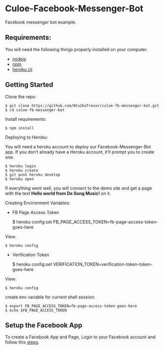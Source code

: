 Culoe-Facebook-Messenger-Bot 
============================

Facebook messenger bot example.


Requirements:
-------------

You will need the following things properly installed on your computer.

- [nodejs](https://nodejs.org/en/>)
- [npm](https://docs.npmjs.com/>)
- [heroku cli](https://devcenter.heroku.com/articles/heroku-cli>)

Getting Started
---------------

Clone the repo:

    $ git clone https://github.com/Ntu2koTrevor/culoe-fb-messenger-bot.git
    $ cd culoe-fb-messenger-bot

Install requirements:

    $ npm install

Deploying to Heroku:

You will need a heroku account to deploy our Facebook-Messenger-Bot app. If you don’t already have a Heroku account, it’ll prompt you to create one.

    $ heroku login
    $ heroku create
    $ git push heroku develop
    $ heroku open

If everything went well, you will connect to the demo site and get a page with the text **Hello world from De Song Music!** on it.

Creating Environment Variables:

- FB Page Access Token

    $ heroku config:set FB_PAGE_ACCESS_TOKEN=fb-page-access-token-goes-here

View:

    $ heroku config

- Verification Token

    $ heroku config:set VERIFICATION_TOKEN=verification-token-token-goes-here

View:

    $ heroku config

create env variable for current shell session:

    $ export FB_PAGE_ACCESS_TOKEN=fb-page-access-token-goes-here
    $ echo $FB_PAGE_ACCESS_TOKEN


Setup the Facebook App
----------------------

To create a Facebook App and Page, Login to your Facebook account and follow this [steps](https://developers.facebook.com/docs/messenger-platform/guides/quick-start).
